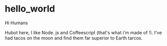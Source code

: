 # hello_world

Hi Humans

Hubot here, I like Node. js and Coffeescript (that's what i'm made of !). 
I've had tacos on the moon and find them far superior to Earth tarcos.
